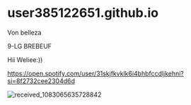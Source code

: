 # user385122651.github.io
Von belleza

9-LG BREBEUF

Hii Weliee:))

https://open.spotify.com/user/31skjfkvklk6i4bhbfccdljkehni?si=8f2732cee2304d6d

![received_1083065635728842](https://user-images.githubusercontent.com/122419148/212211460-1b3c2269-bb0e-47de-922b-1b5960c7b45c.jpeg)
